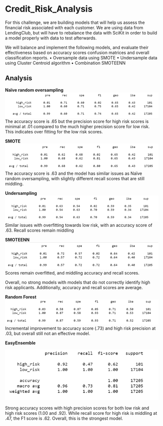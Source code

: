 # Credit_Risk_Analysis

For this challenge, we are building models that will help us assess the financial risk associated with each customer. We are using data from LendingClub, but will have to rebalance the data with SciKit in order to build a model properly with data to test afterwards.

We will balance and implement the following models, and evaluate their effectiveness based on accuracy scores confusion matrices and overall classification reports.
• Oversample data using SMOTE
• Undersample data using Cluster Centroid algorithm
• Combination SMOTEENN

## Analysis
**Naïve random oversampling**
![naive](/Resources/naive_random.png)
The accuracy score is .65 but the precision score for high risk scores is minimal at .01 compared to the much higher precision score for low risk. This indicates over fitting for the low risk scores.

**SMOTE**
![smote](/Resources/SMOTE.png)
The accuracy score is .63 and the model has similar issues as Naïve random oversampling, with slightly different recall scores that are still middling.

**Undersampling**
![under](/Resources/undersampling.png)
Similar issues with overfitting towards low risk, with an accuracy score of .63. Recall scores remain middling

**SMOTEENN**
![smoteenn](/Resources/SMOTEENN.png)
Scores remain overfitted, and middling accuracy and recall scores.

Overall, no strong models with models that do not correctly identify high risk applicants. Additionally, accuracy and recall scores are average.

**Random Forest**
![r_forest](/Resources/random_forest.png)
Incremental improvement to accuracy score (.73) and high risk precision at .03, but overall still not an effective model.

**EasyEnsemble**

![eensemble](/Resources/easy_ensemble.png)

Strong accuracy scores with high precision scores for both low risk and high risk scores (1.00 and .92). While recall score for high risk is middling at .47, the F1 score is .62. Overall, this is the strongest model.

